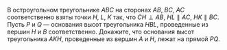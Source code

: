 В остроугольном треугольнике $ABC$ на сторонах $AB$, $BC$, $AC$ соответственно взяты точки $H$, $L$, $K$ так, что $CH \perp AB$, $HL \parallel AC$, $HK \parallel BC$. Пусть $P$ и $Q$ — основания высот треугольника $HBL$, проведенные из вершин $H$ и $B$ соответственно. Докажите, что основания высот треугольника $AKH$, проведенные из вершин $A$ и $H$, лежат на прямой $PQ$.